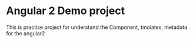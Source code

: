 # Angular 2 Demo project

This is practise project for understand the Component, tmolates, metadata for the angular2